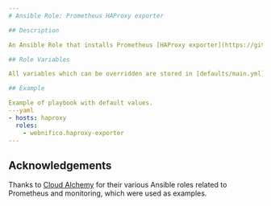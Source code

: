 ```yaml
---
# Ansible Role: Prometheus HAProxy exporter

## Description

An Ansible Role that installs Prometheus [HAProxy exporter](https://github.com/prometheus/haproxy_exporter).

## Role Variables

All variables which can be overridden are stored in [defaults/main.yml](defaults/main.yml) file.

## Example

Example of playbook with default values.
---yaml
- hosts: haproxy
  roles:
    - webnifico.haproxy-exporter
---
```


## Acknowledgements

Thanks to [Cloud Alchemy](https://github.com/cloudalchemy) for their various Ansible roles related to Prometheus and monitoring, which were used as examples.
